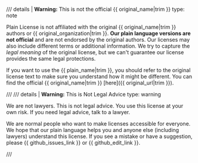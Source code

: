 /// details | **Warning:** This is not the official {{ original_name|trim }}
    type: note

Plain License is not affiliated with the original {{ original_name|trim }} authors or {{ original_organization|trim }}. **Our plain language versions are not official** and are not endorsed by the original authors. Our licenses may also include different terms or additional information. We try to capture the *legal meaning* of the original license, but we can't guarantee our license provides the same legal protections.

If you want to use the {{ plain_name|trim }}, you should refer to the original license text to make sure you understand how it might be different. You can find the official {{ original_name|trim }} [here]({{ original_url|trim }}).

///
/// details | **Warning:** This is Not Legal Advice
    type: warning

We are not lawyers. This is not legal advice. You use this license at your own risk. If you need legal advice, talk to a lawyer.

We are normal people who want to make licenses accessible for everyone. We hope that our plain language helps you and anyone else (including lawyers) understand this license. If you see a mistake or have a suggestion, please {{ github_issues_link }} or {{ github_edit_link }}.

///
